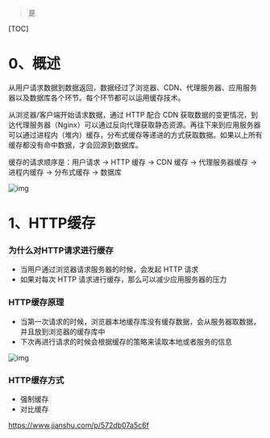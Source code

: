 > 是



[TOC]



# 0、概述

从用户请求数据到数据返回，数据经过了浏览器、CDN、代理服务器、应用服务器以及数据库各个环节。每个环节都可以运用缓存技术。

从浏览器/客户端开始请求数据，通过 HTTP 配合 CDN 获取数据的变更情况，到达代理服务器（Nginx）可以通过反向代理获取静态资源。再往下来到应用服务器可以通过进程内（堆内）缓存，分布式缓存等递进的方式获取数据。如果以上所有缓存都没有命中数据，才会回源到数据库。

缓存的请求顺序是：用户请求 → HTTP 缓存 → CDN 缓存 → 代理服务器缓存 → 进程内缓存 → 分布式缓存 → 数据库



![img](image/0001.png)



# 1、HTTP缓存

### 为什么对HTTP请求进行缓存

- 当用户通过浏览器请求服务器的时候，会发起 HTTP 请求
- 如果对每次 HTTP 请求进行缓存，那么可以减少应用服务器的压力



### HTTP缓存原理

- 当第一次请求的时候，浏览器本地缓存库没有缓存数据，会从服务器取数据，并且放到浏览器的缓存库中
- 下次再进行请求的时候会根据缓存的策略来读取本地或者服务的信息

![img](image/0002.png)



### HTTP缓存方式

- 强制缓存
- 对比缓存



https://www.jianshu.com/p/572db07a5c6f